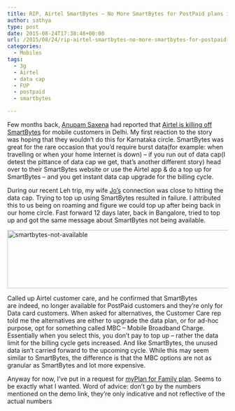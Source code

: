 ```yaml
---
title: RIP, Airtel SmartBytes – No More SmartBytes for PostPaid plans in Karnataka Circle
author: sathya
type: post
date: 2015-08-24T17:38:48+00:00
url: /2015/08/24/rip-airtel-smartbytes-no-more-smartbytes-for-postpaid-plans-in-karnataka-circle/
categories:
  - Mobiles
tags:
  - 3g
  - Airtel
  - data cap
  - FUP
  - postpaid
  - smartbytes

---
```

Few months back, <a href="https://twitter.com/anupamsaxena" target="_blank">Anupam Saxena</a> had reported that <a href="https://timesofindia.indiatimes.com/tech/tech-news/Is-Airtel-killing-Smartbytes-for-mobile-users/articleshow/47802682.cms" target="_blank">Airtel is killing off SmartBytes</a> for mobile customers in Delhi. My first reaction to the story was hoping that they wouldn&#8217;t do this for Karnataka circle. SmartBytes was great for the rare occasion that you&#8217;d require burst data(for example: when travelling or when your home Internet is down) &#8211; if you run out of data cap(I detest the pittance of data cap we get, that&#8217;s another different story) head over to their SmartBytes website or use the Airtel app & do a top up for SmartBytes &#8211; and you get instant data cap upgrade for the billing cycle.

During our recent Leh trip, my wife <a href="https://twitter.com/joshenoy" target="_blank">Jo&#8217;s</a> connection was close to hitting the data cap. Trying to top up using SmartBytes resulted in failure. I attributed this to us being on roaming and figure we could top up after being back in our home circle. Fast forward 12 days later, back in Bangalore, tried to top up and got the same message about SmartBytes not being available.

[<img class="size-full wp-image-763 aligncenter" src="https://images.sbhat.me/sb/2015/08/smartbytes-not-available.png" alt="smartbytes-not-available" width="651" height="133" />][1]

Called up Airtel customer care, and he confirmed that SmartBytes are indeed, no longer available for PostPaid customers and they&#8217;re only for Data card customers. When asked for alternatives, the Customer Care rep told me the alternatives are either to upgrade the data plan, or for ad-hoc purpose, opt for something called MBC &#8211; Mobile Broadband Charge. Essentially when you select this, you don&#8217;t pay to top up &#8211; rather the data limit for the billing cycle gets increased. And like SmartBytes, the unused data isn&#8217;t carried forward to the upcoming cycle. While this may seem similar to SmartBytes, the difference is that the MBC options are not as granular as SmartBytes and lot more expensive.

Anyway for now, I&#8217;ve put in a request for <a href="https://www.airtel.in/myplanfamily/" target="_blank">myPlan for Family plan</a>. Seems to be exactly what I wanted. Word of advice: don&#8217;t go by the numbers mentioned on the demo link, they&#8217;re only indicative and not reflective of the actual numbers

 [1]: https://images.sbhat.me/sb/2015/08/smartbytes-not-available.png